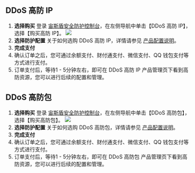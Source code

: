 ## DDoS 高防 IP
1. **选择购买**
登录 [宙斯盾安全防护控制台](https://console.cloud.tencent.com/gamesec)，在左侧导航中单击【DDoS 高防 IP】，选择【购买高防 IP】。
![](https://main.qcloudimg.com/raw/1354ada4b534381d9ca511f9172e5f3b.png)
2. **选择防护配置**
关于如何选购 DDoS 高防 IP，详情请参见 [产品配置说明](https://cloud.tencent.com/document/product/685/18798)。
3. **完成支付**
 1. 确认订单之后，您可通过余额支付、财付通支付、微信支付、QQ 钱包支付等方式进行支付。
 2. 订单支付后，等待1 - 5分钟左右，即可在 DDoS 高防 IP 产品管理页下看到高防资源，您可以进行后续的配置和管理。

## DDoS 高防包
1. **选择购买**
登录 [宙斯盾安全防护控制台](https://console.cloud.tencent.com/gamesec)，在左侧导航中单击【DDoS 高防包】，选择【购买高防包】。
![](https://main.qcloudimg.com/raw/8bbd122865e9b1b63fad295d33a02a6b.png)
2. **选择防护配置**
关于如何选购 DDoS 高防包，详情请参见 [产品配置说明](https://cloud.tencent.com/document/product/685/18798)。
3. **完成支付**
 1. 确认订单之后，您可通过余额支付、财付通支付、微信支付、QQ 钱包支付等方式进行支付。
 2. 订单支付后，等待1 - 5分钟左右，即可在 DDoS 高防包 产品管理页下看到高防资源，您可以进行后续的配置和管理。
